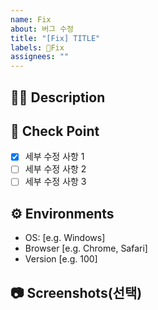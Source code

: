 ```yaml
---
name: Fix
about: 버그 수정
title: "[Fix] TITLE"
labels: 🐛Fix
assignees: ""
---
```


## 🤷‍♂️ Description

<!-- 어떤 버그를 수정할지 설명해주세요. -->

## 📝 Check Point

<!-- 세부 수정 사항을 리스트로 작성해주세요. -->

- [x] 세부 수정 사항 1
- [ ] 세부 수정 사항 2
- [ ] 세부 수정 사항 3

## ⚙ Environments

<!--버그가 생긴 개발환경을 알려주세요!-->

- OS: [e.g. Windows]
- Browser [e.g. Chrome, Safari]
- Version [e.g. 100]

## 📷 Screenshots(선택)

<!--스크린샷으로 보여줄 수 있는 이미지가 있다면 첨부해주세요!-->

<!--마지막으로 이슈 생성 시 우측의 옵션들을 체크했는지 확인해주세요!-->
